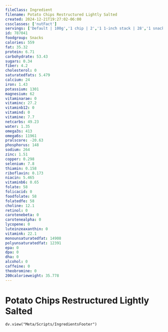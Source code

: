 ```yaml
---
fileClass: Ingredient
filename: Potato Chips Restructured Lightly Salted
created: 2024-12-21T19:27:02-06:00
cssclasses: ['nutFact']
servings: ['Default | 100g','1 chip | 2','1 1-inch stack | 28','1 snack size tub/can | 20','1 small can | 60','1 regular can | 185','1 100 calorie package | 18','1 cup | 25']
id: 787041
foodgroup: Snacks
calories: 559
fat: 35.32
protein: 6.71
carbohydrate: 53.43
sugars: 0.34
fiber: 4.2
cholesterol: 0
saturatedfats: 5.479
calcium: 24
iron: 1.43
potassium: 1301
magnesium: 62
vitaminarae: 0
vitaminc: 27.2
vitaminb12: 0
vitamind: 0
vitamine: 7.7
netcarbs: 49.23
water: 1.35
omega3s: 413
omega6s: 11961
pralscore: -20.63
phosphorus: 148
sodium: 264
zinc: 1.51
copper: 0.298
selenium: 7.8
thiamin: 0.158
riboflavin: 0.173
niacin: 5.465
vitaminb6: 0.65
folate: 58
folicacid: 0
foodfolate: 58
folatedfe: 58
choline: 12.1
retinol: 0
carotenebeta: 0
carotenealpha: 0
lycopene: 0
luteinzeaxanthin: 0
vitamink: 22.1
monounsaturatedfat: 14908
polyunsaturatedfat: 12391
epa: 0
dpa: 0
dha: 0
alcohol: 0
caffeine: 0
theobromine: 0
200calorieweight: 35.778
---
```


# Potato Chips Restructured Lightly Salted

```dataviewjs
dv.view("Meta/Scripts/IngredientsFooter")
```